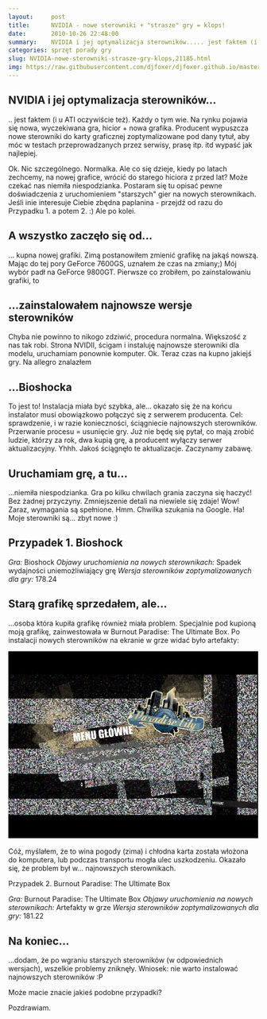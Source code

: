 ```yaml
---
layout:     post
title:      NVIDIA - nowe sterowniki + "strasze" gry = klops!
date:       2010-10-26 22:48:00
summary:    NVIDIA i jej optymalizacja sterowników..... jest faktem (i u ATI oczywiście też). Każdy o tym wie. Na rynku pojawia się nowa, wyczekiwana gra, hicior + nowa grafika. Producent wypuszcza nowe sterowniki do karty graficznej zoptymalizowane pod dany tytuł, aby móc w testach przeprowadzanych przez serwisy, prasę itp. itd wypaść jak najlepiej.Ok. Nic szczególnego. Normalka. Ale co się dzieje, kiedy po ...
categories: sprzęt porady gry
slug: NVIDIA-nowe-sterowniki-strasze-gry-klops,21185.html
img: https://raw.githubusercontent.com/djfoxer/djfoxer.github.io/master/_img/2010-10-26-_209_/g_-_-x-_-_-_x20101026180251_1.jpg
---
```






## NVIDIA i jej optymalizacja sterowników...




.. jest faktem (i u ATI oczywiście też). Każdy o tym wie. Na rynku pojawia się nowa, wyczekiwana gra, hicior + nowa grafika. Producent wypuszcza nowe sterowniki do karty graficznej zoptymalizowane pod dany tytuł, aby móc w testach przeprowadzanych przez serwisy, prasę itp. itd wypaść jak najlepiej.

Ok. Nic szczególnego. Normalka. Ale co się dzieje, kiedy po latach zechcemy, na nowej grafice, wrócić do starego hiciora z przed lat? Może czekać nas niemiła niespodzianka. 
Postaram się tu opisać pewne doświadczenia z uruchomieniem "starszych" gier na nowych sterownikach. 
Jeśli inie interesuje Ciebie zbędna paplanina - przejdź od razu do Przypadku 1. a potem 2. :)
Ale po kolei.





## A wszystko zaczęło się od...




... kupna nowej grafiki. Zimą postanowiłem zmienić grafikę na jakąś nowszą. Mając do tej pory GeForce 7600GS, uznałem że czas na zmiany;) Mój wybór padł na GeForce 9800GT. Pierwsze co zrobiłem, po zainstalowaniu grafiki, to 





## ...zainstalowałem najnowsze wersje sterowników




Chyba nie powinno to nikogo zdziwić, procedura normalna. Większość z nas tak robi. Strona NVIDII, ścigam i instaluję najnowsze sterowniki dla modelu, uruchamiam ponownie komputer. Ok. Teraz czas na kupno jakiejś gry. Na allegro znalazłem





## ...Bioshocka




To jest to! Instalacja miała być szybka, ale... okazało się że na końcu instalator musi obowiązkowo połączyć się z serwerem producenta. Cel: sprawdzenie, i w razie konieczności, ściągniecie najnowszych sterowników. Przerwanie procesu = usunięcie gry. Już nie będę się pytał, co mają zrobić ludzie, którzy za rok, dwa kupią grę, a producent wyłączy serwer aktualizacyjny. Yhhh. Jakoś ściągnęło te aktualizacje.
Zaczynamy zabawę.





## Uruchamiam grę, a tu...




...niemiła niespodzianka. Gra po kilku chwilach grania zaczyna się haczyć! Bez żadnej przyczyny. Zmniejszenie detali na niewiele się zdaje! Wow! Zaraz, wymagania są spełnione. Hmm. Chwilka szukania na Google. Ha! Moje sterowniki są... zbyt nowe :)





## Przypadek 1. Bioshock




 *Gra:*  Bioshock
 *Objawy uruchomienia na nowych sterownikach:*  Spadek wydajności uniemożliwiający grę
 *Wersja sterowników zoptymalizowanych dla gry:*  178.24





## Starą grafikę sprzedałem, ale...




...osoba która kupiła grafikę również miała problem. Specjalnie pod kupioną moją grafikę, zainwestowała w Burnout Paradise: The Ultimate Box. Po instalacji nowych sterowników na ekranie w grze widać było artefakty:



![desk](https://raw.githubusercontent.com/djfoxer/djfoxer.github.io/master/_img/2010-10-26-_209_/g_-_-x-_-_-_x20101026180251_1.jpg)



Cóż, myślałem, że to wina pogody (zima) i chłodna karta została włożona do komputera, lub podczas transportu mogła ulec uszkodzeniu. Okazało się, że problem był w... najnowszych sterownikach. 


Przypadek 2. Burnout Paradise: The Ultimate Box


 *Gra:*  Burnout Paradise: The Ultimate Box
 *Objawy uruchomienia na nowych sterownikach:*  Artefakty w grze
 *Wersja sterowników zoptymalizowanych dla gry:*  181.22





## Na koniec...




...dodam, że po wgraniu starszych sterowników (w odpowiednich wersjach), wszelkie problemy zniknęły.
Wniosek: nie warto instalować najnowszych sterowników :P 

Może macie znacie jakieś podobne przypadki?

Pozdrawiam.